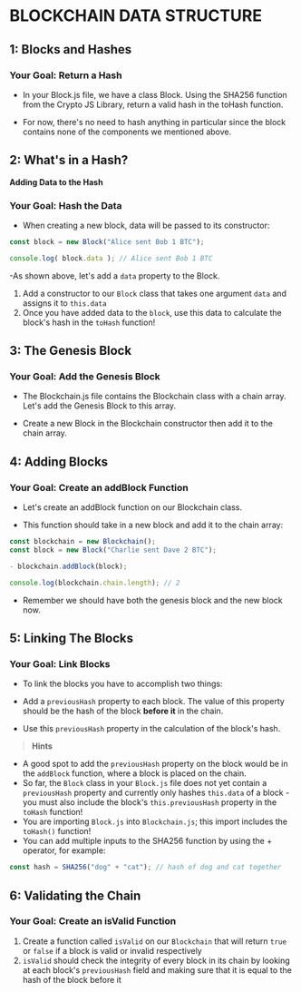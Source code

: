 # BLOCKCHAIN DATA STRUCTURE

## 1: Blocks and Hashes
### Your Goal: Return a Hash
- In your Block.js file, we have a class Block. Using the SHA256 function from the Crypto JS Library, return a valid hash in the toHash function.

- For now, there's no need to hash anything in particular since the block contains none of the components we mentioned above.

## 2: What's in a Hash?
**Adding Data to the Hash**
### Your Goal: Hash the Data
- When creating a new block, data will be passed to its constructor:

```js
const block = new Block("Alice sent Bob 1 BTC");

console.log( block.data ); // Alice sent Bob 1 BTC
```
-As shown above, let's add a `data` property to the Block.

1. Add a constructor to our `Block` class that takes one argument `data` and assigns it to `this.data`
1. Once you have added data to the `block`, use this data to calculate the block's hash in the `toHash` function!

## 3: The Genesis Block
### Your Goal: Add the Genesis Block
- The Blockchain.js file contains the Blockchain class with a chain array. Let's add the Genesis Block to this array.

- Create a new Block in the Blockchain constructor then add it to the chain array.

## 4: Adding Blocks
### Your Goal: Create an addBlock Function
- Let's create an addBlock function on our Blockchain class.

- This function should take in a new block and add it to the chain array:

```js
const blockchain = new Blockchain();
const block = new Block("Charlie sent Dave 2 BTC");

- blockchain.addBlock(block);

console.log(blockchain.chain.length); // 2
```

- Remember we should have both the genesis block and the new block now.

## 5: Linking The Blocks
### Your Goal: Link Blocks
- To link the blocks you have to accomplish two things:

- Add a `previousHash` property to each block. The value of this property should be the hash of the block **before it** in the chain.
- Use this `previousHash` property in the calculation of the block's hash.

> **Hints**
- A good spot to add the `previousHash` property on the block would be in the `addBlock` function, where a block is placed on the chain.
- So far, the `Block` class in your `Block.js` file does not yet contain a `previousHash` property and currently only hashes `this.data` of a block - you must also include the block's `this.previousHash` property in the `toHash` function!
- You are importing `Block.js` into `Blockchain.js`; this import includes the `toHash()` function!
- You can add multiple inputs to the SHA256 function by using the + operator, for example:
```js
const hash = SHA256("dog" + "cat"); // hash of dog and cat together
```

## 6: Validating the Chain
### Your Goal: Create an isValid Function
1. Create a function called `isValid` on our `Blockchain` that will return `true` or `false` if a block is valid or invalid respectively
1. `isValid` should check the integrity of every block in its chain by looking at each block's `previousHash` field and making sure that it is equal to the hash of the block before it